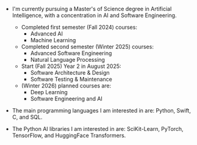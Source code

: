 - I'm currently pursuing a Master's of Science degree in Artificial Intelligence, with a concentration in AI and Software Engineering.
  - Completed first semester (Fall 2024) courses:
    - Advanced AI
    - Machine Learning
  - Completed second semester (Winter 2025) courses:
    - Advanced Software Engineering
    - Natural Language Processing
  - Start (Fall 2025) Year 2 in August 2025:
    - Software Architecture & Design
    - Software Testing & Maintenance
  - (Winter 2026) planned courses are:
    - Deep Learning
    - Software Engineering and AI
      
- The main programming languages I am interested in are: Python, Swift, C, and SQL.

- The Python AI libraries I am interested in are: SciKit-Learn, PyTorch, TensorFlow, and HuggingFace Transformers.

<!--
**RyanS974/RyanS974** is a ✨ _special_ ✨ repository because its `README.md` (this file) appears on your GitHub profile.

Here are some ideas to get you started:

- 🔭 I’m currently working on ...
- 🌱 I’m currently learning ...
- 👯 I’m looking to collaborate on ...
- 🤔 I’m looking for help with ...
- 💬 Ask me about ...
- 📫 How to reach me: ...
- 😄 Pronouns: ...
- ⚡ Fun fact: ...
-->
